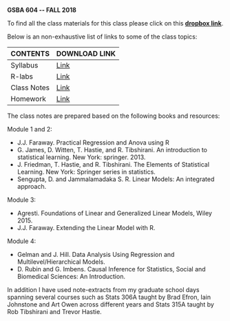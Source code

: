 <b>GSBA 604 -- FALL 2018</b>

To find all the class materials for this class please click on this [<b>dropbox link</b>](https://www.dropbox.com/sh/1d40t8el3vfty63/AAAXVTQ1eK1xIDmLbit8G5Ama?dl=0).

Below is an non-exhaustive list of links to some of the class topics:

|CONTENTS|DOWNLOAD LINK|
|--------|-------------|
|Syllabus|[Link](https://www.dropbox.com/s/z09a9f4q4h1czo6/syllabus.pdf?raw=1)|
|R-labs|[Link](rlab-index.md)|
|Class Notes|[Link](notes-index.md)|
|Homework|[Link](https://www.dropbox.com/s/nkvzxqo0cpyld7e/homework.pdf?dl=1)|


The class notes are prepared based on the following books and resources:

Module 1 and 2:

* J.J. Faraway. Practical Regression and Anova using R
* G. James, D. Witten, T. Hastie, and R. Tibshirani. An introduction to statistical learning.  New York: springer. 2013. 
* J. Friedman, T. Hastie, and R. Tibshirani. The Elements of Statistical Learning. New York: Springer series in statistics.
* Sengupta, D. and Jammalamadaka S. R. Linear Models: An integrated approach. 

Module 3: 

* Agresti. Foundations of Linear and Generalized Linear Models, Wiley 2015. 
* J.J. Faraway. Extending the Linear Model with R.	

Module 4: 

* Gelman and J. Hill. Data Analysis Using Regression and Multilevel/Hierarchical Models.
* D. Rubin and G. Imbens. Causal Inference for Statistics, Social and Biomedical Sciences: An Introduction.  

In addition I have used note-extracts from my graduate school days spanning several courses such as Stats 306A taught by Brad Efron, Iain Johnstone and Art Owen across different years and Stats 315A taught by Rob Tibshirani and Trevor Hastie. 

